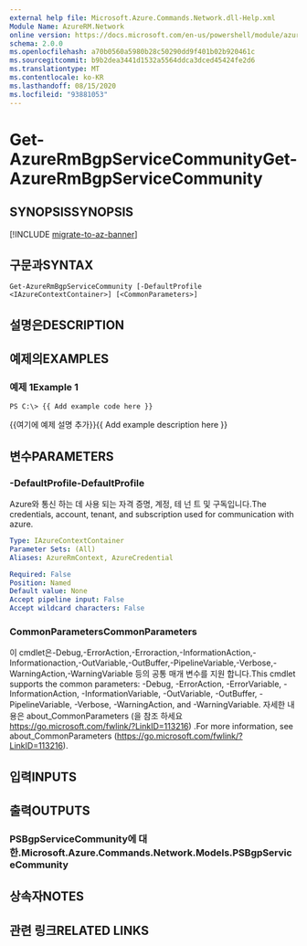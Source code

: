 ```yaml
---
external help file: Microsoft.Azure.Commands.Network.dll-Help.xml
Module Name: AzureRM.Network
online version: https://docs.microsoft.com/en-us/powershell/module/azurerm.network/get-azurermbgpservicecommunity
schema: 2.0.0
ms.openlocfilehash: a70b0560a5980b28c50290dd9f401b02b920461c
ms.sourcegitcommit: b9b2dea3441d1532a5564ddca3dced45424fe2d6
ms.translationtype: MT
ms.contentlocale: ko-KR
ms.lasthandoff: 08/15/2020
ms.locfileid: "93881053"
---
```

# <span data-ttu-id="80ed3-101">Get-AzureRmBgpServiceCommunity</span><span class="sxs-lookup"><span data-stu-id="80ed3-101">Get-AzureRmBgpServiceCommunity</span></span>

## <span data-ttu-id="80ed3-102">SYNOPSIS</span><span class="sxs-lookup"><span data-stu-id="80ed3-102">SYNOPSIS</span></span>

[!INCLUDE [migrate-to-az-banner](../../includes/migrate-to-az-banner.md)]

## <span data-ttu-id="80ed3-103">구문과</span><span class="sxs-lookup"><span data-stu-id="80ed3-103">SYNTAX</span></span>

```
Get-AzureRmBgpServiceCommunity [-DefaultProfile <IAzureContextContainer>] [<CommonParameters>]
```

## <span data-ttu-id="80ed3-104">설명은</span><span class="sxs-lookup"><span data-stu-id="80ed3-104">DESCRIPTION</span></span>

## <span data-ttu-id="80ed3-105">예제의</span><span class="sxs-lookup"><span data-stu-id="80ed3-105">EXAMPLES</span></span>

### <span data-ttu-id="80ed3-106">예제 1</span><span class="sxs-lookup"><span data-stu-id="80ed3-106">Example 1</span></span>
```
PS C:\> {{ Add example code here }}
```

<span data-ttu-id="80ed3-107">{{여기에 예제 설명 추가}}</span><span class="sxs-lookup"><span data-stu-id="80ed3-107">{{ Add example description here }}</span></span>

## <span data-ttu-id="80ed3-108">변수</span><span class="sxs-lookup"><span data-stu-id="80ed3-108">PARAMETERS</span></span>

### <span data-ttu-id="80ed3-109">-DefaultProfile</span><span class="sxs-lookup"><span data-stu-id="80ed3-109">-DefaultProfile</span></span>
<span data-ttu-id="80ed3-110">Azure와 통신 하는 데 사용 되는 자격 증명, 계정, 테 넌 트 및 구독입니다.</span><span class="sxs-lookup"><span data-stu-id="80ed3-110">The credentials, account, tenant, and subscription used for communication with azure.</span></span>

```yaml
Type: IAzureContextContainer
Parameter Sets: (All)
Aliases: AzureRmContext, AzureCredential

Required: False
Position: Named
Default value: None
Accept pipeline input: False
Accept wildcard characters: False
```

### <span data-ttu-id="80ed3-111">CommonParameters</span><span class="sxs-lookup"><span data-stu-id="80ed3-111">CommonParameters</span></span>
<span data-ttu-id="80ed3-112">이 cmdlet은-Debug,-ErrorAction,-Erroraction,-InformationAction,-Informationaction,-OutVariable,-OutBuffer,-PipelineVariable,-Verbose,-WarningAction,-WarningVariable 등의 공통 매개 변수를 지원 합니다.</span><span class="sxs-lookup"><span data-stu-id="80ed3-112">This cmdlet supports the common parameters: -Debug, -ErrorAction, -ErrorVariable, -InformationAction, -InformationVariable, -OutVariable, -OutBuffer, -PipelineVariable, -Verbose, -WarningAction, and -WarningVariable.</span></span> <span data-ttu-id="80ed3-113">자세한 내용은 about_CommonParameters (을 참조 하세요 https://go.microsoft.com/fwlink/?LinkID=113216) .</span><span class="sxs-lookup"><span data-stu-id="80ed3-113">For more information, see about_CommonParameters (https://go.microsoft.com/fwlink/?LinkID=113216).</span></span>

## <span data-ttu-id="80ed3-114">입력</span><span class="sxs-lookup"><span data-stu-id="80ed3-114">INPUTS</span></span>

## <span data-ttu-id="80ed3-115">출력</span><span class="sxs-lookup"><span data-stu-id="80ed3-115">OUTPUTS</span></span>

### <span data-ttu-id="80ed3-116">PSBgpServiceCommunity에 대 한.</span><span class="sxs-lookup"><span data-stu-id="80ed3-116">Microsoft.Azure.Commands.Network.Models.PSBgpServiceCommunity</span></span>

## <span data-ttu-id="80ed3-117">상속자</span><span class="sxs-lookup"><span data-stu-id="80ed3-117">NOTES</span></span>

## <span data-ttu-id="80ed3-118">관련 링크</span><span class="sxs-lookup"><span data-stu-id="80ed3-118">RELATED LINKS</span></span>

